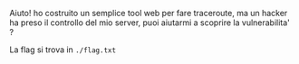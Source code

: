 Aiuto! ho costruito un semplice tool web per fare traceroute, ma un hacker ha preso il controllo del mio server, puoi aiutarmi a scoprire la vulnerabilita' ?

La flag si trova in `./flag.txt`
